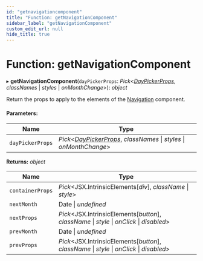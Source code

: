 ```yaml
---
id: "getnavigationcomponent"
title: "Function: getNavigationComponent"
sidebar_label: "getNavigationComponent"
custom_edit_url: null
hide_title: true
---
```


# Function: getNavigationComponent

▸ **getNavigationComponent**(`dayPickerProps`: *Pick*<[*DayPickerProps*](../interfaces/daypickerprops.md), *classNames* \| *styles* \| *onMonthChange*\>): *object*

Return the props to apply to the elements of the [Navigation](navigation.md) component.

#### Parameters:

Name | Type |
------ | ------ |
`dayPickerProps` | *Pick*<[*DayPickerProps*](../interfaces/daypickerprops.md), *classNames* \| *styles* \| *onMonthChange*\> |

**Returns:** *object*

Name | Type |
------ | ------ |
`containerProps` | *Pick*<JSX.IntrinsicElements[*div*], *className* \| *style*\> |
`nextMonth` | Date \| *undefined* |
`nextProps` | *Pick*<JSX.IntrinsicElements[*button*], *className* \| *style* \| *onClick* \| *disabled*\> |
`prevMonth` | Date \| *undefined* |
`prevProps` | *Pick*<JSX.IntrinsicElements[*button*], *className* \| *style* \| *onClick* \| *disabled*\> |
